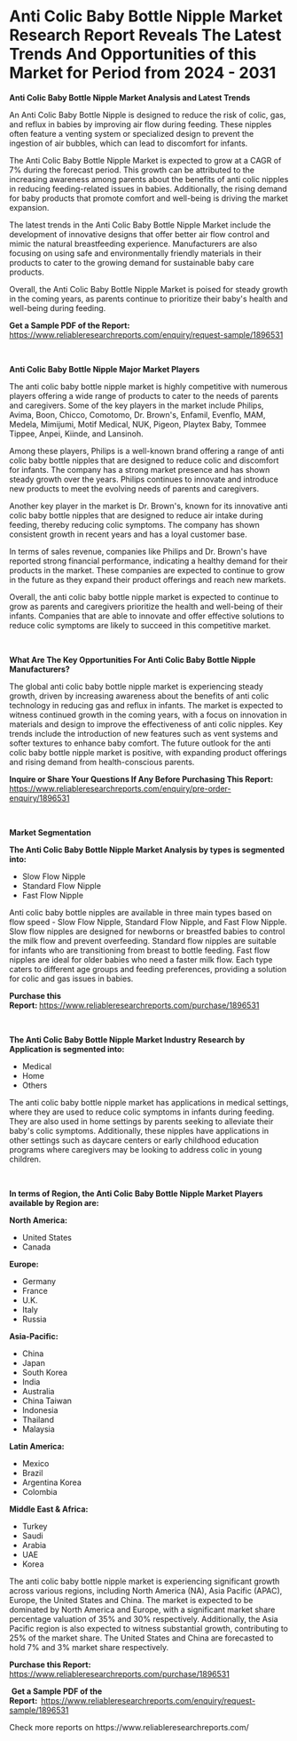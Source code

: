 <p><h1>Anti Colic Baby Bottle Nipple Market Research Report Reveals The Latest Trends And Opportunities of this Market for Period from 2024 - 2031</h1></p><p><strong>Anti Colic Baby Bottle Nipple Market Analysis and Latest Trends</strong></p>
<p><p>An Anti Colic Baby Bottle Nipple is designed to reduce the risk of colic, gas, and reflux in babies by improving air flow during feeding. These nipples often feature a venting system or specialized design to prevent the ingestion of air bubbles, which can lead to discomfort for infants.</p><p>The Anti Colic Baby Bottle Nipple Market is expected to grow at a CAGR of 7% during the forecast period. This growth can be attributed to the increasing awareness among parents about the benefits of anti colic nipples in reducing feeding-related issues in babies. Additionally, the rising demand for baby products that promote comfort and well-being is driving the market expansion.</p><p>The latest trends in the Anti Colic Baby Bottle Nipple Market include the development of innovative designs that offer better air flow control and mimic the natural breastfeeding experience. Manufacturers are also focusing on using safe and environmentally friendly materials in their products to cater to the growing demand for sustainable baby care products.</p><p>Overall, the Anti Colic Baby Bottle Nipple Market is poised for steady growth in the coming years, as parents continue to prioritize their baby's health and well-being during feeding.</p></p>
<p><strong>Get a Sample PDF of the Report:&nbsp;</strong> <a href="https://www.reliableresearchreports.com/enquiry/request-sample/1896531">https://www.reliableresearchreports.com/enquiry/request-sample/1896531</a></p>
<p>&nbsp;</p>
<p><strong>Anti Colic Baby Bottle Nipple Major Market Players</strong></p>
<p><p>The anti colic baby bottle nipple market is highly competitive with numerous players offering a wide range of products to cater to the needs of parents and caregivers. Some of the key players in the market include Philips, Avima, Boon, Chicco, Comotomo, Dr. Brown's, Enfamil, Evenflo, MAM, Medela, Mimijumi, Motif Medical, NUK, Pigeon, Playtex Baby, Tommee Tippee, Anpei, Kiinde, and Lansinoh.</p><p>Among these players, Philips is a well-known brand offering a range of anti colic baby bottle nipples that are designed to reduce colic and discomfort for infants. The company has a strong market presence and has shown steady growth over the years. Philips continues to innovate and introduce new products to meet the evolving needs of parents and caregivers.</p><p>Another key player in the market is Dr. Brown's, known for its innovative anti colic baby bottle nipples that are designed to reduce air intake during feeding, thereby reducing colic symptoms. The company has shown consistent growth in recent years and has a loyal customer base.</p><p>In terms of sales revenue, companies like Philips and Dr. Brown's have reported strong financial performance, indicating a healthy demand for their products in the market. These companies are expected to continue to grow in the future as they expand their product offerings and reach new markets.</p><p>Overall, the anti colic baby bottle nipple market is expected to continue to grow as parents and caregivers prioritize the health and well-being of their infants. Companies that are able to innovate and offer effective solutions to reduce colic symptoms are likely to succeed in this competitive market.</p></p>
<p>&nbsp;</p>
<p><strong>What Are The Key Opportunities For Anti Colic Baby Bottle Nipple Manufacturers?</strong></p>
<p><p>The global anti colic baby bottle nipple market is experiencing steady growth, driven by increasing awareness about the benefits of anti colic technology in reducing gas and reflux in infants. The market is expected to witness continued growth in the coming years, with a focus on innovation in materials and design to improve the effectiveness of anti colic nipples. Key trends include the introduction of new features such as vent systems and softer textures to enhance baby comfort. The future outlook for the anti colic baby bottle nipple market is positive, with expanding product offerings and rising demand from health-conscious parents.</p></p>
<p><strong>Inquire or Share Your Questions If Any Before Purchasing This Report:</strong> <a href="https://www.reliableresearchreports.com/enquiry/pre-order-enquiry/1896531">https://www.reliableresearchreports.com/enquiry/pre-order-enquiry/1896531</a></p>
<p>&nbsp;</p>
<p><strong>Market Segmentation</strong></p>
<p><strong>The Anti Colic Baby Bottle Nipple Market Analysis by types is segmented into:</strong></p>
<p><ul><li>Slow Flow Nipple</li><li>Standard Flow Nipple</li><li>Fast Flow Nipple</li></ul></p>
<p><p>Anti colic baby bottle nipples are available in three main types based on flow speed - Slow Flow Nipple, Standard Flow Nipple, and Fast Flow Nipple. Slow flow nipples are designed for newborns or breastfed babies to control the milk flow and prevent overfeeding. Standard flow nipples are suitable for infants who are transitioning from breast to bottle feeding. Fast flow nipples are ideal for older babies who need a faster milk flow. Each type caters to different age groups and feeding preferences, providing a solution for colic and gas issues in babies.</p></p>
<p><strong>Purchase this Report:&nbsp;</strong><a href="https://www.reliableresearchreports.com/purchase/1896531">https://www.reliableresearchreports.com/purchase/1896531</a></p>
<p>&nbsp;</p>
<p><strong>The Anti Colic Baby Bottle Nipple Market Industry Research by Application is segmented into:</strong></p>
<p><ul><li>Medical</li><li>Home</li><li>Others</li></ul></p>
<p><p>The anti colic baby bottle nipple market has applications in medical settings, where they are used to reduce colic symptoms in infants during feeding. They are also used in home settings by parents seeking to alleviate their baby's colic symptoms. Additionally, these nipples have applications in other settings such as daycare centers or early childhood education programs where caregivers may be looking to address colic in young children.</p></p>
<p>&nbsp;</p>
<p><strong>In terms of Region, the Anti Colic Baby Bottle Nipple Market Players available by Region are:</strong></p>
<p>
    <p> <strong> North America: </strong>
        <ul>
            <li>United States</li>
            <li>Canada</li>
        </ul>
        </p> 
    <p> <strong> Europe: </strong>
        <ul>
            <li>Germany</li>
            <li>France</li>
            <li>U.K.</li>
            <li>Italy</li>
            <li>Russia</li>
        </ul>
        </p> 
    <p> <strong> Asia-Pacific: </strong>
        <ul>
            <li>China</li>
            <li>Japan</li>
            <li>South Korea</li>
            <li>India</li>
            <li>Australia</li>
            <li>China Taiwan</li>
            <li>Indonesia</li>
            <li>Thailand</li>
            <li>Malaysia</li>
        </ul>
        </p> 
    <p> <strong> Latin America: </strong>
        <ul>
            <li>Mexico</li>
            <li>Brazil</li>
            <li>Argentina Korea</li>
            <li>Colombia</li>
        </ul>
        </p> 
    <p> <strong> Middle East & Africa: </strong>
        <ul>
            <li>Turkey</li>
            <li>Saudi</li>
            <li>Arabia</li>
            <li>UAE</li>
            <li>Korea</li>
        </ul>
    </p>
    </p>
<p><p>The anti colic baby bottle nipple market is experiencing significant growth across various regions, including North America (NA), Asia Pacific (APAC), Europe, the United States and China. The market is expected to be dominated by North America and Europe, with a significant market share percentage valuation of 35% and 30% respectively. Additionally, the Asia Pacific region is also expected to witness substantial growth, contributing to 25% of the market share. The United States and China are forecasted to hold 7% and 3% market share respectively.</p></p>
<p><strong>Purchase this Report: </strong><a href="https://www.reliableresearchreports.com/purchase/1896531">https://www.reliableresearchreports.com/purchase/1896531</a></p>
<p>&nbsp;<strong>Get a Sample PDF of the Report:&nbsp;&nbsp;</strong><a href="https://www.reliableresearchreports.com/enquiry/request-sample/1896531">https://www.reliableresearchreports.com/enquiry/request-sample/1896531</a></p>
<p><strong></strong></p>
<p>Check more reports on https://www.reliableresearchreports.com/</p>